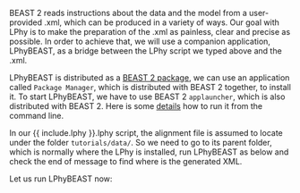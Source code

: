 
BEAST 2 reads instructions about the data and the model from a
user-provided .xml, which can be produced in a variety of ways.
Our goal with LPhy is to make the preparation of the .xml as painless,
clear and precise as possible.
In order to achieve that, we will use a companion application,
LPhyBEAST, as a bridge between the LPhy script we typed above and the
.xml.

LPhyBEAST is distributed as a [BEAST 2 package](https://www.beast2.org/managing-packages/),
we can use an application called `Package Manager`, which is distributed with BEAST 2 together,
to install it.
To start LPhyBEAST, we have to use BEAST 2 `applauncher`, which is also distributed with BEAST 2.
Here is some [details](https://www.beast2.org/2019/09/26/command-line-tricks.html) how to run it from the command line.

In our {{ include.lphy }}.lphy script, the alignment file is assumed to locate under the folder `tutorials/data/`.
So we need to go to its parent folder, which is normally where the LPhy is installed, 
run LPhyBEAST as below and check the end of message to find where is the generated XML. 

Let us run LPhyBEAST now:  

